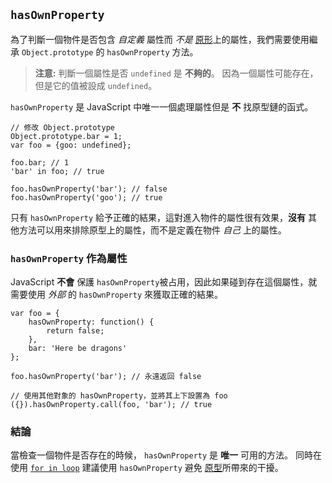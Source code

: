 ## `hasOwnProperty` 

為了判斷一個物件是否包含 *自定義* 屬性而 *不是* [原形](#object.prototype)上的屬性，我們需要使用繼承 `Object.prototype` 的 `hasOwnProperty` 方法。

> **注意:** 判斷一個屬性是否 `undefined` 是 **不夠的**。
> 因為一個屬性可能存在，但是它的值被設成 `undefined`。

`hasOwnProperty` 是 JavaScript 中唯一一個處理屬性但是 **不** 找原型鏈的函式。

    // 修改 Object.prototype
    Object.prototype.bar = 1; 
    var foo = {goo: undefined};
    
    foo.bar; // 1
    'bar' in foo; // true

    foo.hasOwnProperty('bar'); // false
    foo.hasOwnProperty('goo'); // true

只有 `hasOwnProperty` 給予正確的結果，這對進入物件的屬性很有效果，**沒有** 其他方法可以用來排除原型上的屬性，而不是定義在物件 *自己* 上的屬性。

### `hasOwnProperty` 作為屬性

JavaScript **不會** 保護 `hasOwnProperty`被占用，因此如果碰到存在這個屬性，就需要使用 *外部* 的 `hasOwnProperty` 來獲取正確的結果。

    var foo = {
        hasOwnProperty: function() {
            return false;
        },
        bar: 'Here be dragons'
    };

    foo.hasOwnProperty('bar'); // 永遠返回 false

    // 使用其他對象的 hasOwnProperty，並將其上下設置為 foo
    ({}).hasOwnProperty.call(foo, 'bar'); // true


### 結論

當檢查一個物件是否存在的時候， `hasOwnProperty` 是 **唯一** 可用的方法。
同時在使用 [`for in loop`](#object.forinloop)
建議使用 `hasOwnProperty` 避免 [原型](#object.prototype)所帶來的干擾。